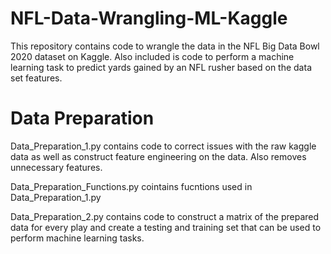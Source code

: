 # NFL-Data-Wrangling-ML-Kaggle
This repository contains code to wrangle the data in the NFL Big Data Bowl 2020 dataset on Kaggle. Also included is code to perform a machine learning
task to predict yards gained by an NFL rusher based on the data set features.

# Data Preparation
Data_Preparation_1.py contains code to correct issues with the raw kaggle data as well as construct feature engineering on the data. Also removes unnecessary features. 

Data_Preparation_Functions.py cointains fucntions used in Data_Preparation_1.py

Data_Preparation_2.py contains code to construct a matrix of the prepared data for every play and create a testing and training set that can be used to perform machine learning tasks.

